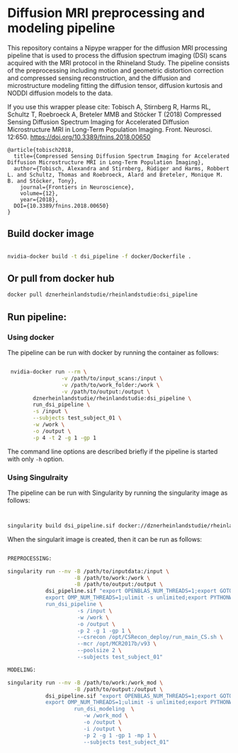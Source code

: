 # Diffusion MRI preprocessing and modeling pipeline
This repository contains a Nipype wrapper for the diffusion MRI processing pipeline that is used to process the diffusion spectrum imaging (DSI) scans acquired with the MRI protocol in the Rhineland Study. The pipeline consists of the preprocessing including motion and geometric distortion correction and compressed sensing reconstruction, and the diffusion and microstructure modeling fitting the diffusion tensor, diffusion kurtosis and NODDI diffusion models to the data.

If you use this wrapper please cite:
Tobisch A, Stirnberg R, Harms RL, Schultz T, Roebroeck A, Breteler MMB and Stöcker T (2018) Compressed Sensing Diffusion Spectrum Imaging for Accelerated Diffusion Microstructure MRI in Long-Term Population Imaging. Front. Neurosci. 12:650. https://doi.org/10.3389/fnins.2018.00650

```
@article{tobisch2018,
  title={Compressed Sensing Diffusion Spectrum Imaging for Accelerated Diffusion Microstructure MRI in Long-Term Population Imaging},      
  author={Tobisch, Alexandra and Stirnberg, Rüdiger and Harms, Robbert L. and Schultz, Thomas and Roebroeck, Alard and Breteler, Monique M. B. and Stöcker, Tony},   
	journal={Frontiers in Neuroscience},      
	volume={12},           
	year={2018},
  DOI={10.3389/fnins.2018.00650}
}
```
## Build docker image

```bash

nvidia-docker build -t dsi_pipeline -f docker/Dockerfile .


```

## Or pull from docker hub

```bash
docker pull dznerheinlandstudie/rheinlandstudie:dsi_pipeline
```

## Run pipeline:

### Using docker
The pipeline can be run with docker by running the container as follows:


```bash

 nvidia-docker run --rm \
                 -v /path/to/input_scans:/input \
                 -v /path/to/work_folder:/work \
                 -v /path/to/output:/output \
        dznerheinlandstudie/rheinlandstudie:dsi_pipeline \
        run_dsi_pipeline \
        -s /input \
        --subjects test_subject_01 \
        -w /work \
        -o /output \
        -p 4 -t 2 -g 1 -gp 1

```

The command line options are described briefly if the pipeline is started with only ```-h``` option.

### Using Singulraity

The pipeline can be run with Singularity by running the singularity image as follows:

```bash


singularity build dsi_pipeline.sif docker://dznerheinlandstudie/rheinlandstudie:dsi_pipeline
```

When the singularit image is created, then it can be run as follows:

```bash

PREPROCESSING:

singularity run --nv -B /path/to/inputdata:/input \
                     -B /path/to/work:/work \
                     -B /path/to/output:/output \
            dsi_pipeline.sif "export OPENBLAS_NUM_THREADS=1;export GOTO_NUM_THREADS=1;\
            export OMP_NUM_THREADS=1;ulimit -s unlimited;export PYTHONWARNINGS='ignore';\
            run_dsi_pipeline \
                      -s /input \
                      -w /work \
                      -o /output \
                      -p 2 -g 1 -gp 1 \
                      --csrecon /opt/CSRecon_deploy/run_main_CS.sh \
                      --mcr /opt/MCR2017b/v93 \
                      --poolsize 2 \
                      --subjects test_subject_01"

MODELING:

singularity run --nv -B /path/to/work:/work_mod \
                     -B /path/to/output:/output \
            dsi_pipeline.sif "export OPENBLAS_NUM_THREADS=1;export GOTO_NUM_THREADS=1;\
            export OMP_NUM_THREADS=1;ulimit -s unlimited;export PYTHONWARNINGS='ignore';\
                     run_dsi_modeling  \
                        -w /work_mod \
                        -o /output \
                        -i /output \
                        -p 2 -g 1 -gp 1 -mp 1 \
                        --subjects test_subject_01"

```
